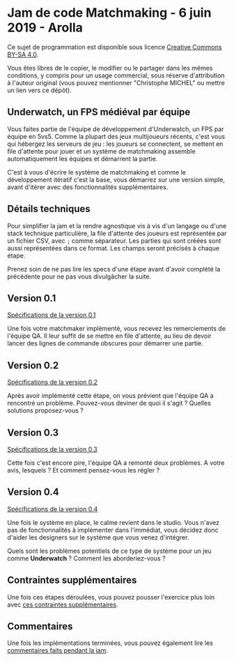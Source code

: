 # Jam de code Matchmaking - 6 juin 2019 - Arolla

Ce sujet de programmation est disponible sous licence [Creative Commons BY-SA 4.0](https://creativecommons.org/licenses/by-sa/4.0/deed.fr).

Vous êtes libres de le copier, le modifier ou le partager dans les mêmes conditions, y compris pour un usage commercial,
sous réserve d'attribution à l'auteur original (vous pouvez mentionner "Christophe MICHEL" ou mettre un lien vers ce
dépôt).

## Underwatch, un FPS médiéval par équipe

Vous faites partie de l'équipe de développement d'Underwatch, un FPS par équipe en 5vs5. Comme la plupart des jeux 
multijoueurs récents, c'est vous qui hébergez les serveurs de jeu : les joueurs se connectent, se mettent en file 
d'attente pour jouer et un système de matchmaking assemble automatiquement les équipes et démarrent la partie.

C'est à vous d'écrire le système de matchmaking et comme le développement itératif c'est la base, vous démarrez sur 
une version simple, avant d'itérer avec des fonctionnalités supplémentaires.

## Détails techniques

Pour simplifier la jam et la rendre agnostique vis à vis d'un langage ou d'une stack technique particulière, la file 
d'attente des joueurs est représentée par un fichier CSV, avec `;` comme séparateur. Les parties qui sont créées sont 
aussi représentées dans ce format. Les champs seront précisés à chaque étape.

Prenez soin de ne pas lire les specs d'une étape avant d'avoir complété la précédente pour ne pas vous 
divulgâcher la suite.

## Version 0.1

[Spécifications de la version 0.1](/v0.1/specs1.md)

Une fois votre matchmaker implémenté, vous recevez les remerciements de l'équipe QA. Il leur suffit de se mettre en 
file d'attente, au lieu de devoir lancer des lignes de commande obscures pour démarrer une partie.

## Version 0.2

[Spécifications de la version 0.2](/v0.2/specs2.md)

Après avoir implémenté cette étape, on vous prévient que l'équipe QA a rencontré un problème. Pouvez-vous deviner de 
quoi il s'agit ? Quelles solutions proposez-vous ?

## Version 0.3

[Spécifications de la version 0.3](/v0.3/specs3.md)

Cette fois c'est encore pire, l'équipe QA a remonté deux problèmes. A votre avis, lesquels ? Et comment pensez-vous les
régler ?

## Version 0.4

[Spécifications de la version 0.4](/v0.4/specs4.md)

Une fois le système en place, le calme revient dans le studio. Vous n'avez pas de fonctionnalités à implémenter dans
l'immédiat, vous décidez donc d'aider les designers sur le système que vous venez d'intégrer.

Quels sont les problèmes potentiels de ce type de système pour un jeu comme **Underwatch** ? Comment les 
aborderiez-vous ?

## Contraintes supplémentaires

Une fois ces étapes déroulées, vous pouvez pousser l'exercice plus loin avec 
[ces contraintes supplémentaires](extras/contraintes.md).

## Commentaires

Une fois les implémentations terminées, vous pouvez également lire les 
[commentaires faits pendant la jam](extras/commentaires.md).
